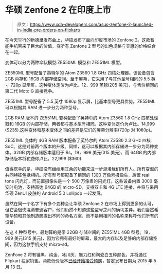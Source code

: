 # 华硕 Zenfone 2 在印度上市

> 原文：<https://www.xda-developers.com/asus-zenfone-2-launched-in-india-pre-orders-on-flipkart/>

在今天举行的新德里发布会上，华硕发布了面向印度市场的 Zenfone 2。这款智能手机带来了巨大的价值，将所有 Zenfone 2 型号的出色规格与实惠的价格结合在一起。

变体可以分为两种伞状模型:ZE550ML 模型和 ZE551ML 模型。

ZE550ML 型号配备了英特尔的 Atom Z3560 1.8 GHz 四核处理器。该设备包含 2GB 内存和 16GB 内部存储空间。至于屏幕，它采用了与其他型号相同的 5.5 英寸 720p 显示屏。这种变体定价为卢比。12，999 英镑(205 美元)，与售价相同的第二代 Moto G 直接竞争。

ZE551ML 型号配备了 5.5 英寸 1080p 显示屏，比基本型号更具优势。ZE551ML 可以根据其 RAM 进一步分为两种型号。

2GB RAM 版本的 ZE551ML 变种配备了英特尔的 Atom Z3560 1.8 GHz 四核处理器和 16GB 的内部存储，两者都与基本型号相同。这种变体定价为卢比。14,999 ($235).这种变体和基本变体之间的差异是它们的屏幕分辨率(720p 对 1080p)。

ZE551ML 变体的 4GB RAM 版本配备了英特尔的 Atom Z3580 2.3 GHz 四核 SoC。这是对前两个版本的升级。同样，这可以根据其内部存储进一步分为两种变体。32GB 内部存储版本适用于 Rs。19，999 美元(315 美元)，而 64GB 的内部存储版本将花费你卢比。22,999 ($360).

值得庆幸的是，华硕没有继续用其余的功能来进一步混淆我们所有人。所有变型的共同特征包括相机。所有型号都配备了相同的 1300 万像素摄像头，后置 real tone 闪光灯，而前置摄像头是一个 500 万像素的闪光灯。这些设备内置 3000 毫安时电池，支持高达 64GB 的 micro-SD，支持双卡和 4G LTE 连接，并将与采用华硕 ZenUI 皮肤的 Android 5.0 Lollipop 一起发货。

虽然在同一个名字下有多个变种会让华硕 Zenfone 2 在市场上得到更多的认可，但它会很快混淆普通客户，他们仍然不知道这些型号之间的确切差异。我们当然希望华硕和其他制造商提出不同的命名方案，而不是用相同的名称来称呼他们所有的设备。

在这 4 种型号中，最划算的是带 32GB 存储空间的 ZE551ML 4GB 型号。19，999 美元(315 美元)，因为它拥有最好的屏幕，最大的内存以及足够的内部存储空间，因为这款手机支持 micro-sd。

ZenFone 2 将有锇黑、纯金、冰川灰、魅力红和陶瓷白五种颜色，并将通过 Flipkart 独家销售。两款低价版本[已经开始接受预购](http://www.flipkart.com/asus/zenfone-2)，暂定发布日期为 2015 年 5 月 13 日。